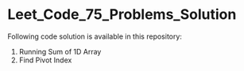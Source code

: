 # Leet_Code_75_Problems_Solution

Following code solution is available in this repository:

1. Running Sum of 1D Array
2. Find Pivot Index

